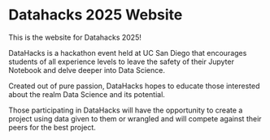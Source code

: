 # Datahacks 2025 Website

This is the website for Datahacks 2025!

DataHacks is a hackathon event held at UC San Diego that encourages students of all experience levels to leave the safety of their Jupyter Notebook and delve deeper into Data Science.

Created out of pure passion, DataHacks hopes to educate those interested about the realm Data Science and its potential.

Those participating in DataHacks will have the opportunity to create a project using data given to them or wrangled and will compete against their peers for the best project.